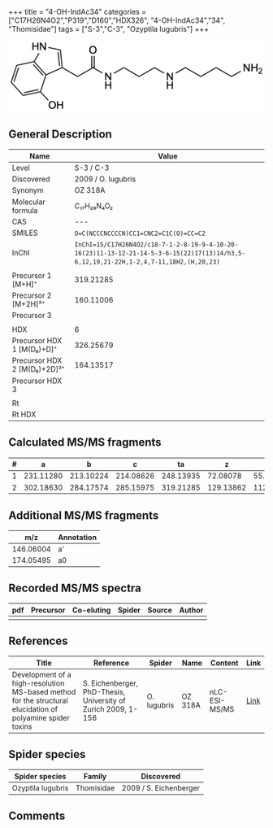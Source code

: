 +++
title = "4-OH-IndAc34"
categories = ["C17H26N4O2","P319","D160","HDX326",
"4-OH-IndAc34","34",
"Thomisidae"]
tags = ["S-3","C-3",
"Ozyptila lugubris"]
+++

![](/img/4-OH-IndAc34.png)

## General Description

| Name                        | Value              |
|-----------------------------|--------------------|
| Level                       | S-3 / C-3          |
| Discovered                  | 2009 / O. lugubris |
| Synonym                     | OZ 318A            |
| Molecular formula           | C₁₇H₂₆N₄O₂         |
| CAS                         | ---                |
| SMILES | `O=C(NCCCNCCCCN)CC1=CNC2=C1C(O)=CC=C2`  |
| InChI  | `InChI=1S/C17H26N4O2/c18-7-1-2-8-19-9-4-10-20-16(23)11-13-12-21-14-5-3-6-15(22)17(13)14/h3,5-6,12,19,21-22H,1-2,4,7-11,18H2,(H,20,23)`  |
|                             |                    |
| Precursor 1 [M+H]⁺          | 319.21285          |
| Precursor 2 [M+2H]²⁺        | 160.11006          |
| Precursor 3                 |                    |
|                             |                    |
| HDX                         | 6                  |
| Precursor HDX 1 [M(D₆)+D]⁺   | 326.25679          |
| Precursor HDX 2 [M(D₆)+2D]²⁺ | 164.13517          |
| Precursor HDX 3             |                    |
|                             |                    |
| Rt                          |                    |
| Rt HDX                      |                    |

## Calculated MS/MS fragments

| # | a         | b         | c         | ta        | z         | y         | tz        |
|---|-----------|-----------|-----------|-----------|-----------|-----------|-----------|
| 1 | 231.11280 | 213.10224 | 214.08626 | 248.13935 | 72.08078 | 55.05423 | 89.10732 |
| 2 | 302.18630 | 284.17574 | 285.15975 | 319.21285 | 129.13862 | 112.11208 | 146.16517 |

## Additional MS/MS fragments

| m/z | Annotation |
|-----|------------|
| 146.06004    | a'   |
| 174.05495    | a0   |

## Recorded MS/MS spectra

| pdf | Precursor | Co-eluting | Spider | Source | Author |
|-----|-----------|------------|--------|--------|--------|
|     |           |            |        |        |        |

## References

| Title                                                                                                      | Reference                                                     | Spider      | Name    | Content       | Link                                                               |
|------------------------------------------------------------------------------------------------------------|---------------------------------------------------------------|-------------|---------|---------------|--------------------------------------------------------------------|
| Development of a high-resolution MS-based method for the structural elucidation of polyamine spider toxins | S. Eichenberger, PhD-Thesis, University of Zurich 2009, 1-156 | O. lugubris | OZ 318A | nLC-ESI-MS/MS | [Link](https://www.zora.uzh.ch/id/eprint/12787/1/Eichenberger.pdf) |

## Spider species

| Spider species    | Family     | Discovered             |
|-------------------|------------|------------------------|
| Ozyptila lugubris | Thomisidae | 2009 / S. Eichenberger |

## Comments